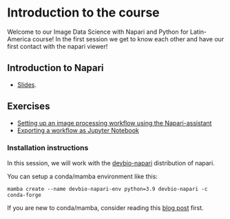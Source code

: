 # Introduction to the course

Welcome to our Image Data Science with Napari and Python for Latin-America course! In the first session we get to know each other and have our first contact with the napari viewer!

## Introduction to Napari

* [Slides](https://github.com/LIBREhub/napari-LatAm-workshop-2023/tree/main/docs/day1/1_introduction_to_napari/Introduction_napari.pdf).

## Exercises

* [Setting up an image processing workflow using the Napari-assistant](06_napari-assistant.md)
* [Exporting a workflow as Jupyter Notebook](07_notebook_export.md)

### Installation instructions

In this session, we will work with the [devbio-napari](https://github.com/haesleinhuepf/devbio-napari) distribution of napari. 

You can setup a conda/mamba environment like this:

```
mamba create --name devbio-napari-env python=3.9 devbio-napari -c conda-forge
```

If you are new to conda/mamba, consider reading this [blog post](https://biapol.github.io/blog/mara_lampert/getting_started_with_mambaforge_and_python/readme.html) first.
